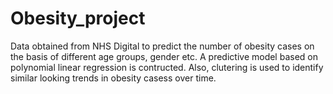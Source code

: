 # Obesity_project
Data obtained from NHS Digital to predict the 
number of obesity cases on the basis
of different age groups, gender etc.
A predictive model based on polynomial linear regression is 
contructed.
Also, clutering is used to identify similar looking trends in
obesity casess over time. 
